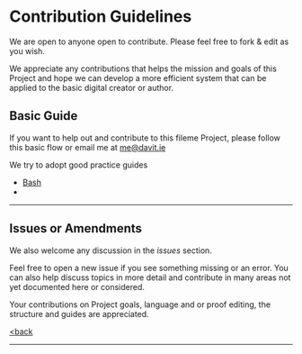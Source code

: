 # Contribution Guidelines

We are open to anyone open to contribute. Please feel free to fork & edit as you wish. 

We appreciate any contributions that helps the mission and goals of this Project
and hope we can develop a more efficient system that can be applied to the basic
digital creator or author.


## Basic Guide

If you want to help out and contribute to this fileme Project, please follow this basic flow
or email me at me@davit.ie


We try to adopt good practice guides
 - [Bash](/guides/bash.md) 
  -


------

## Issues or Amendments

We also welcome any discussion in the *issues* section. 

Feel free to open a new issue if you see something missing or an error. 
You can also help discuss topics in more detail and contribute in many areas
not yet documented here or considered.  

Your contributions on Project goals, language and or proof editing, the structure and guides
are appreciated.

[<back](README.md)

------
